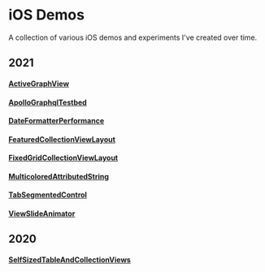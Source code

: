 # iOS Demos
A collection of various iOS demos and experiments I've created over time.


## 2021

#### [ActiveGraphView](/ActiveGraphView)
#### [ApolloGraphqlTestbed](/ApolloGraphqlTest)
#### [DateFormatterPerformance](/DateFormatterPerformance)
#### [FeaturedCollectionViewLayout](/FeaturedCollectionViewLayout)
#### [FixedGridCollectionViewLayout](/FixedGridCollectionViewLayout)
#### [MulticoloredAttributedString](/MulticoloredAttributedString)
#### [TabSegmentedControl](/TabSegmentedControl)
#### [ViewSlideAnimator](/ViewSlideAnimator)

## 2020

#### [SelfSizedTableAndCollectionViews](/SelfSizedTableAndCollectionViews)
